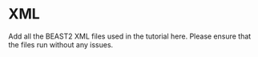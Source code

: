 # XML
Add all the BEAST2 XML files used in the tutorial here. Please ensure that the files run without any issues.
